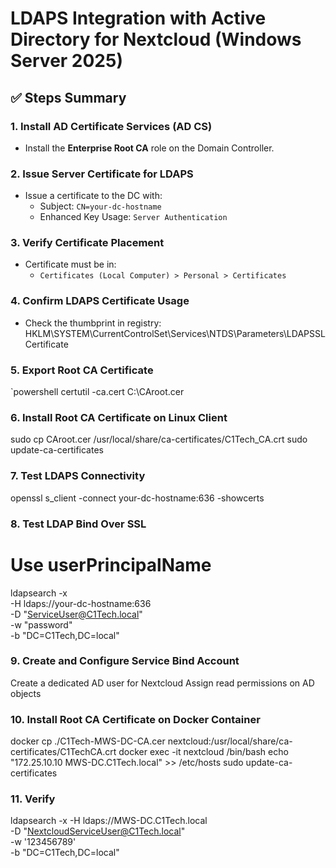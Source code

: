 # LDAPS Integration with Active Directory for Nextcloud (Windows Server 2025)
## ✅ Steps Summary

### 1. Install AD Certificate Services (AD CS)
- Install the **Enterprise Root CA** role on the Domain Controller.

### 2. Issue Server Certificate for LDAPS
- Issue a certificate to the DC with:
  - Subject: `CN=your-dc-hostname`
  - Enhanced Key Usage: `Server Authentication`

### 3. Verify Certificate Placement
- Certificate must be in:
  - `Certificates (Local Computer) > Personal > Certificates`

### 4. Confirm LDAPS Certificate Usage
- Check the thumbprint in registry:
HKLM\SYSTEM\CurrentControlSet\Services\NTDS\Parameters\LDAPSSL Certificate

### 5. Export Root CA Certificate
`powershell
certutil -ca.cert C:\CAroot.cer

### 6. Install Root CA Certificate on Linux Client
sudo cp CAroot.cer /usr/local/share/ca-certificates/C1Tech_CA.crt
sudo update-ca-certificates

### 7. Test LDAPS Connectivity
openssl s_client -connect your-dc-hostname:636 -showcerts

### 8. Test LDAP Bind Over SSL
# Use userPrincipalName
ldapsearch -x \
  -H ldaps://your-dc-hostname:636 \
  -D "ServiceUser@C1Tech.local" \
  -w "password" \
  -b "DC=C1Tech,DC=local"

### 9. Create and Configure Service Bind Account
Create a dedicated AD user for Nextcloud
Assign read permissions on AD objects

### 10.  Install Root CA Certificate on Docker Container
docker cp ./C1Tech-MWS-DC-CA.cer nextcloud:/usr/local/share/ca-certificates/C1TechCA.crt 
docker exec -it  nextcloud /bin/bash
echo "172.25.10.10 MWS-DC.C1Tech.local" >> /etc/hosts
sudo update-ca-certificates

### 11. Verify
ldapsearch -x -H ldaps://MWS-DC.C1Tech.local \
  -D "NextcloudServiceUser@C1Tech.local" \
  -w '123456789' \
  -b "DC=C1Tech,DC=local"